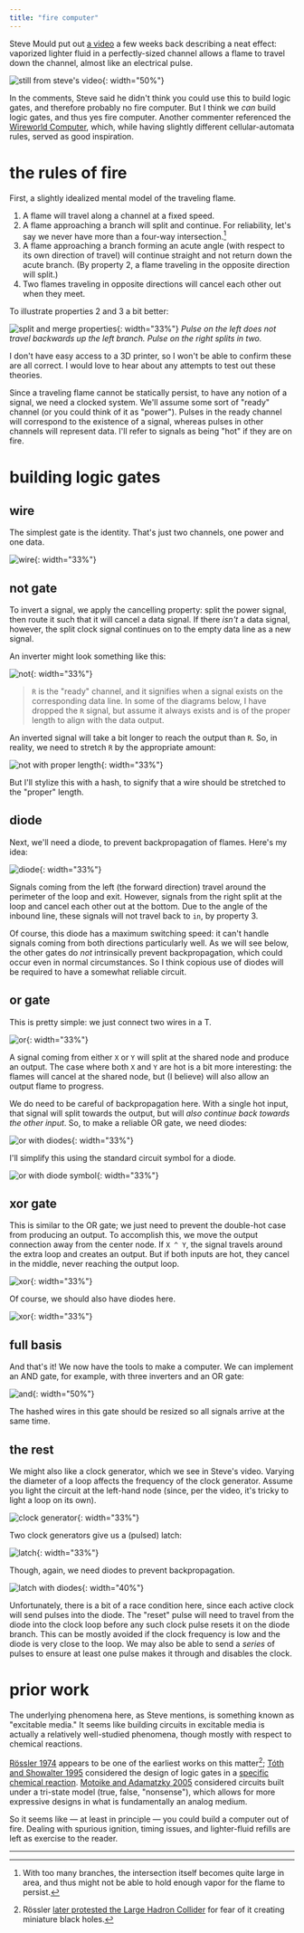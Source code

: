 ```yaml
---
title: "fire computer"
---
```


Steve Mould put out [a video][1] a few weeks back describing a neat effect: vaporized lighter fluid in a perfectly-sized channel allows a flame to travel down the channel, almost like an electrical pulse.

![still from steve's video](/assets/img/fire/steve.png){: width="50%"}

In the comments, Steve said he didn't think you could use this to build logic gates, and therefore probably no fire computer. But I think we *can* build logic gates, and thus yes fire computer. Another commenter referenced the [Wireworld Computer][2], which, while having slightly different cellular-automata rules, served as good inspiration.

# the rules of fire

First, a slightly idealized mental model of the traveling flame.

1. A flame will travel along a channel at a fixed speed.
2. A flame approaching a branch will split and continue. For reliability, let's say we never have more than a four-way intersection.[^1]
3. A flame approaching a branch forming an acute angle (with respect to its own direction of travel) will continue straight and not return down the acute branch. (By property 2, a flame traveling in the opposite direction will split.)
4. Two flames traveling in opposite directions will cancel each other out when they meet.

To illustrate properties 2 and 3 a bit better:

![split and merge properties](/assets/img/fire/split.jpeg){: width="33%"}
_Pulse on the left does not travel backwards up the left branch. Pulse on the right splits in two._

[^1]: With too many branches, the intersection itself becomes quite large in area, and thus might not be able to hold enough vapor for the flame to persist.

I don't have easy access to a 3D printer, so I won't be able to confirm these are all correct. I would love to hear about any attempts to test out these theories.

Since a traveling flame cannot be statically persist, to have any notion of a signal, we need a clocked system. We'll assume some sort of "ready" channel (or you could think of it as "power"). Pulses in the ready channel will correspond to the existence of a signal, whereas pulses in other channels will represent data. I'll refer to signals as being "hot" if they are on fire.

# building logic gates

## wire
The simplest gate is the identity. That's just two channels, one power and one data.

![wire](/assets/img/fire/wire.png){: width="33%"}

## not gate

To invert a signal, we apply the cancelling property: split the power signal, then route it such that it will cancel a data signal. If there *isn't* a data signal, however, the split clock signal continues on to the empty data line as a new signal.

An inverter might look something like this:

![not](/assets/img/fire/not.png){: width="33%"}

> `R` is the "ready" channel, and it signifies when a signal exists on the corresponding data line. In some of the diagrams below, I have dropped the `R` signal, but assume it always exists and is of the proper length to align with the data output.

An inverted signal will take a bit longer to reach the output than `R`. So, in reality, we need to stretch `R` by the appropriate amount:

![not with proper length](/assets/img/fire/not-squiggle.png){: width="33%"}

But I'll stylize this with a hash, to signify that a wire should be stretched to the "proper" length.

## diode
Next, we'll need a diode, to prevent backpropagation of flames. Here's my idea:

![diode](/assets/img/fire/diode.png){: width="33%"}

Signals coming from the left (the forward direction) travel around the perimeter of the loop and exit. However, signals from the right split at the loop and cancel each other out at the bottom. Due to the angle of the inbound line, these signals will not travel back to `in`, by property 3.

Of course, this diode has a maximum switching speed: it can't handle signals coming from both directions particularly well. As we will see below, the other gates do *not* intrinsically prevent backpropagation, which could occur even in normal circumstances. So I think copious use of diodes will be required to have a somewhat reliable circuit.

## or gate
This is pretty simple: we just connect two wires in a T.

![or](/assets/img/fire/or.png){: width="33%"}

A signal coming from either `X` or `Y` will split at the shared node and produce an output. The case where both `X` and `Y` are hot is a bit more interesting: the flames will cancel at the shared node, but (I believe) will also allow an output flame to progress.

We do need to be careful of backpropagation here. With a single hot input, that signal will split towards the output, but will _also continue back towards the other input_. So, to make a reliable OR gate, we need diodes:

![or with diodes](/assets/img/fire/or-diode.png){: width="33%"}

I'll simplify this using the standard circuit symbol for a diode.

![or with diode symbol](/assets/img/fire/or-diode2.png){: width="33%"}

## xor gate
This is similar to the OR gate; we just need to prevent the double-hot case from producing an output. To accomplish this, we move the output connection away from the center node. If `X ^ Y`, the signal travels around the extra loop and creates an output. But if both inputs are hot, they cancel in the middle, never reaching the output loop.

![xor](/assets/img/fire/xor.png){: width="33%"}

Of course, we should also have diodes here.

![xor](/assets/img/fire/xor-diode.png){: width="33%"}

## full basis
And that's it! We now have the tools to make a computer. We can implement an AND gate, for example, with three inverters and an OR gate:

![and](/assets/img/fire/and.png){: width="50%"}

The hashed wires in this gate should be resized so all signals arrive at the same time.

## the rest
We might also like a clock generator, which we see in Steve's video. Varying the diameter of a loop affects the frequency of the clock generator. Assume you light the circuit at the left-hand node (since, per the video, it's tricky to light a loop on its own).

![clock generator](/assets/img/fire/clock.png){: width="33%"}

Two clock generators give us a (pulsed) latch:

![latch](/assets/img/fire/latch.png){: width="33%"}

Though, again, we need diodes to prevent backpropagation.

![latch with diodes](/assets/img/fire/latch-diode.png){: width="40%"}

Unfortunately, there is a bit of a race condition here, since each active clock will send pulses into the diode. The "reset" pulse will need to travel from the diode into the clock loop before any such clock pulse resets it on the diode branch. This can be mostly avoided if the clock frequency is low and the diode is very close to the loop. We may also be able to send a _series_ of pulses to ensure at least one pulse makes it through and disables the clock.

# prior work

The underlying phenomena here, as Steve mentions, is something known as "excitable media." It seems like building circuits in excitable media is actually a relatively well-studied phenomena, though mostly with respect to chemical reactions.

[Rössler 1974][3] appears to be one of the earliest works on this matter[^2]; [Tóth and Showalter 1995][4] considered the design of logic gates in a [specific chemical reaction][5]. [Motoike and Adamatzky 2005][6] considered circuits built under a tri-state model (true, false, "nonsense"), which allows for more expressive designs in what is fundamentally an analog medium.

So it seems like — at least in principle — you could build a computer out of fire. Dealing with spurious ignition, timing issues, and lighter-fluid refills are left as exercise to the reader.

[^2]: Rössler [later protested the Large Hadron Collider][7] for fear of it creating miniature black holes.

---


[1]: https://www.youtube.com/watch?v=SqhXQUzVMlQ
[2]: https://www.quinapalus.com/wi-index.html
[3]: https://link.springer.com/chapter/10.1007/978-3-642-80885-2_23
[4]: https://doi.org/10.1063/1.469732
[5]: https://en.wikipedia.org/wiki/Belousov%E2%80%93Zhabotinsky_reaction
[6]: https://doi.org/10.1016/j.chaos.2004.07.021
[7]: https://en.wikipedia.org/wiki/Otto_R%C3%B6ssler